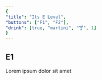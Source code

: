 ```yaml
---
{
"title": "Its E Level",
"buttons": ["F1", "F2"],
"drink": [true, "martini", "🍸", 1]
}
---
```


## E1

Lorem ipsum dolor sit amet